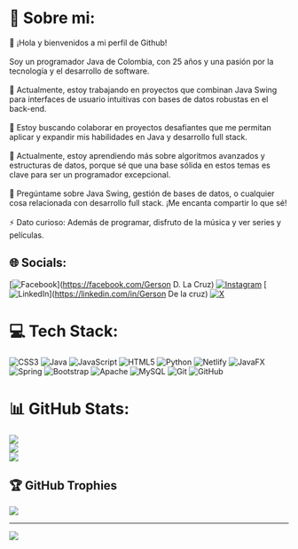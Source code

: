 # 💫 Sobre mi:
👋 ¡Hola y bienvenidos a mi perfil de Github!<br><br> Soy un programador Java  de Colombia, con 25 años y una pasión por la tecnología y el desarrollo de software.<br><br>🔭 Actualmente, estoy trabajando en proyectos que combinan Java Swing para interfaces de usuario intuitivas con bases de datos robustas en el back-end.<br><br>👯 Estoy buscando colaborar en proyectos desafiantes que me permitan aplicar y expandir mis habilidades en Java y desarrollo full stack.<br><br>🌱 Actualmente, estoy aprendiendo más sobre algoritmos avanzados y estructuras de datos, porque sé que una base sólida en estos temas es clave para ser un programador excepcional.<br><br>💬 Pregúntame sobre Java Swing, gestión de bases de datos, o cualquier cosa relacionada con desarrollo full stack. ¡Me encanta compartir lo que sé!<br><br>⚡ Dato curioso: Además de programar, disfruto de la música y ver series y películas.


## 🌐 Socials:
[![Facebook](https://img.shields.io/badge/Facebook-%231877F2.svg?logo=Facebook&logoColor=white)](https://facebook.com/Gerson D. La Cruz) [![Instagram](https://img.shields.io/badge/Instagram-%23E4405F.svg?logo=Instagram&logoColor=white)](https://instagram.com/gerson_dlc) [![LinkedIn](https://img.shields.io/badge/LinkedIn-%230077B5.svg?logo=linkedin&logoColor=white)](https://linkedin.com/in/Gerson De la cruz) [![X](https://img.shields.io/badge/X-black.svg?logo=X&logoColor=white)](https://x.com/@GerssonDev) 

# 💻 Tech Stack:
![CSS3](https://img.shields.io/badge/css3-%231572B6.svg?style=for-the-badge&logo=css3&logoColor=white) ![Java](https://img.shields.io/badge/java-%23ED8B00.svg?style=for-the-badge&logo=openjdk&logoColor=white) ![JavaScript](https://img.shields.io/badge/javascript-%23323330.svg?style=for-the-badge&logo=javascript&logoColor=%23F7DF1E) ![HTML5](https://img.shields.io/badge/html5-%23E34F26.svg?style=for-the-badge&logo=html5&logoColor=white) ![Python](https://img.shields.io/badge/python-3670A0?style=for-the-badge&logo=python&logoColor=ffdd54) ![Netlify](https://img.shields.io/badge/netlify-%23000000.svg?style=for-the-badge&logo=netlify&logoColor=#00C7B7) ![JavaFX](https://img.shields.io/badge/javafx-%23FF0000.svg?style=for-the-badge&logo=javafx&logoColor=white) ![Spring](https://img.shields.io/badge/spring-%236DB33F.svg?style=for-the-badge&logo=spring&logoColor=white) ![Bootstrap](https://img.shields.io/badge/bootstrap-%238511FA.svg?style=for-the-badge&logo=bootstrap&logoColor=white) ![Apache](https://img.shields.io/badge/apache-%23D42029.svg?style=for-the-badge&logo=apache&logoColor=white) ![MySQL](https://img.shields.io/badge/mysql-4479A1.svg?style=for-the-badge&logo=mysql&logoColor=white) ![Git](https://img.shields.io/badge/git-%23F05033.svg?style=for-the-badge&logo=git&logoColor=white) ![GitHub](https://img.shields.io/badge/github-%23121011.svg?style=for-the-badge&logo=github&logoColor=white)
# 📊 GitHub Stats:
![](https://github-readme-stats.vercel.app/api?username=GerssonDev&theme=transparent&hide_border=false&include_all_commits=false&count_private=false)<br/>
![](https://github-readme-streak-stats.herokuapp.com/?user=GerssonDev&theme=transparent&hide_border=false)<br/>
![](https://github-readme-stats.vercel.app/api/top-langs/?username=GerssonDev&theme=transparent&hide_border=false&include_all_commits=false&count_private=false&layout=compact)

## 🏆 GitHub Trophies
![](https://github-profile-trophy.vercel.app/?username=GerssonDev&theme=github_dark&no-frame=false&no-bg=true&margin-w=4)

---
[![](https://visitcount.itsvg.in/api?id=GerssonDev&icon=0&color=0)](https://visitcount.itsvg.in)

<!-- Proudly created with GPRM ( https://gprm.itsvg.in ) -->
